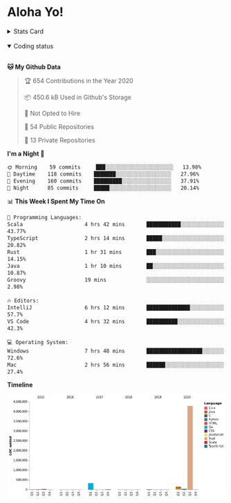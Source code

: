 # Aloha Yo!

<details>
<summary>Stats Card</summary>
 
[![Anurag's github stats](https://github-readme-stats.vercel.app/api?username=GarfieldZHU&show_icons=true&theme=tokyonight)](https://github.com/anuraghazra/github-readme-stats)
 
</details>

<br/>

<details open>

<summary>Coding status</summary>

<br/>

<!--START_SECTION:waka-->
**🐱 My Github Data** 

> 🏆 654 Contributions in the Year 2020
 > 
> 📦 450.6 kB Used in Github's Storage 
 > 
> 🚫 Not Opted to Hire
 > 
> 📜 54 Public Repositories
 > 
> 🔑 13 Private Repositories 

**I'm a Night 🦉** 

```text
🌞 Morning    59 commits     ███░░░░░░░░░░░░░░░░░░░░░░   13.98% 
🌆 Daytime    118 commits    ███████░░░░░░░░░░░░░░░░░░   27.96% 
🌃 Evening    160 commits    █████████░░░░░░░░░░░░░░░░   37.91% 
🌙 Night      85 commits     █████░░░░░░░░░░░░░░░░░░░░   20.14%

```


📊 **This Week I Spent My Time On** 

```text
💬 Programming Languages: 
Scala                    4 hrs 42 mins       ███████████░░░░░░░░░░░░░░   43.77% 
TypeScript               2 hrs 14 mins       █████░░░░░░░░░░░░░░░░░░░░   20.82% 
Rust                     1 hr 31 mins        ███░░░░░░░░░░░░░░░░░░░░░░   14.15% 
Java                     1 hr 10 mins        ██░░░░░░░░░░░░░░░░░░░░░░░   10.87% 
Groovy                   19 mins             ░░░░░░░░░░░░░░░░░░░░░░░░░   2.98%

🔥 Editors: 
IntelliJ                 6 hrs 12 mins       ██████████████░░░░░░░░░░░   57.7% 
VS Code                  4 hrs 32 mins       ██████████░░░░░░░░░░░░░░░   42.3%

💻 Operating System: 
Windows                  7 hrs 48 mins       ██████████████████░░░░░░░   72.6% 
Mac                      2 hrs 56 mins       ██████░░░░░░░░░░░░░░░░░░░   27.4%

```

**Timeline**

![Chart not found](https://github.com/GarfieldZHU/GarfieldZHU/blob/master/charts/bar_graph.png) 


<!--END_SECTION:waka-->

</details>
